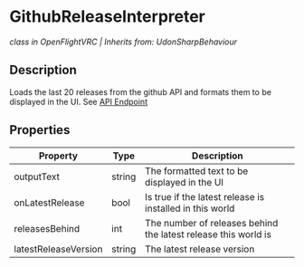 # GithubReleaseInterpreter
*class in OpenFlightVRC | Inherits from: UdonSharpBehaviour*

## Description
Loads the last 20 releases from the github API and formats them to be displayed in the UI. See [API Endpoint](https://api.github.com/repos/Mattshark89/OpenFlight-VRC/releases?per_page=20)

## Properties
| Property | Type | Description |
|-|-|-|
| outputText | string | The formatted text to be displayed in the UI |
| onLatestRelease | bool | Is true if the latest release is installed in this world |
| releasesBehind | int | The number of releases behind the latest release this world is |
| latestReleaseVersion | string | The latest release version |
